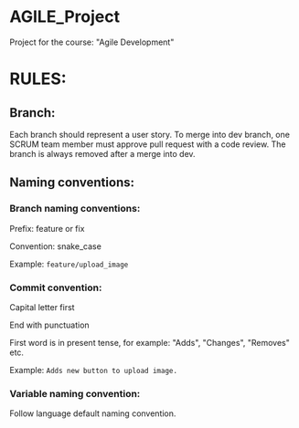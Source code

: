# AGILE_Project
Project for the course: "Agile Development"

# RULES:

## Branch:

Each branch should represent a user story.
To merge into dev branch, one SCRUM team member must approve pull request with a code review.
The branch is always removed after a merge into dev.

## Naming conventions:
### Branch naming conventions:

Prefix: feature or fix

Convention: snake_case

Example: ```feature/upload_image```

### Commit convention:

Capital letter first

End with punctuation

First word is in present tense, for example: "Adds", "Changes", "Removes" etc.

Example: ```Adds new button to upload image.```

### Variable naming convention:

Follow language default naming convention.

